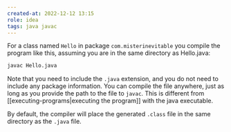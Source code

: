 ```yaml
---
created-at: 2022-12-12 13:15
role: idea
tags: java javac
---
```


For a class named `Hello` in package `com.misterinevitable` you compile the program like this, assuming you are in the same directory as Hello.java:

```sh
javac Hello.java
```

Note that you need to include the `.java` extension, and you do not need to include any package information. You can compile the file anywhere, just as long as you provide the path to the file to `javac`. This is different from [[executing-programs|executing the program]] with the java executable.

By default, the compiler will place the generated `.class` file in the same directory as the `.java` file.

